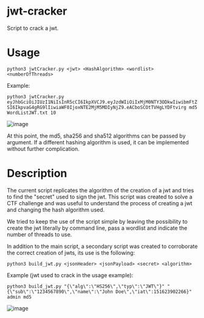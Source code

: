 # jwt-cracker
Script to crack a jwt.

# Usage
`python3 jwtCracker.py <jwt> <HashAlgorithm> <wordlist> <numberOfThreads>`

Example: 

`python3 jwtCracker.py eyJhbGciOiJIUzI1NiIsInR5cCI6IkpXVCJ9.eyJzdWIiOiIxMjM0NTY3ODkwIiwibmFtZSI6IkpvaG4gRG9lIiwiaWF0IjoxNTE2MjM5MDIyNjZ9.eACboSCOtTVHgLYDFtvirg md5 WordListJWT.txt 10`

![image](https://github.com/pCix6/jwt-cracker/assets/31138202/1167434b-2ec3-4424-9400-38129b0b59e9)


At this point, the md5, sha256 and sha512 algorithms can be passed by argument. If a different hashing algorithm is used, it can be implemented without further complication.

# Description
The current script replicates the algorithm of the creation of a jwt and tries to find the "secret" used to sign the jwt. This script was created to solve a CTF challenge and was useful to understand the process of creating a jwt and changing the hash algorithm used.

We tried to keep the use of the script simple by leaving the possibility to create the jwt literally by command line, pass a wordlist and indicate the number of threads to use.

In addition to the main script, a secondary script was created to corroborate the correct creation of jwts, its use is the following:

`python3 build_jwt.py <jsonHeader> <jsonPayload> <secret> <algorithm>`

Example (jwt used to crack in the usage example):

`python3 build_jwt.py "{\"alg\":\"HS256\",\"typ\":\"JWT\"}" "{\"sub\":\"1234567890\",\"name\":\"John Doe\",\"iat\":151623902266}" admin md5`

![image](https://github.com/pCix6/jwt-cracker/assets/31138202/88cae8d0-2e50-4a06-bd76-34fb6331adcd)
